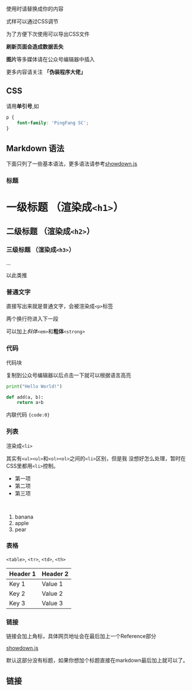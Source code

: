 使用时请替换成你的内容

式样可以通过CSS调节

为了方便下次使用可以导出CSS文件

**刷新页面会造成数据丢失**

**图片**等多媒体请在公众号编辑器中插入

更多内容请关注 **「伪装程序大佬」**

## CSS
请用**单引号**,如
```css
p {
    font-family: 'PingFang SC';
}

```

## Markdown 语法
下面只列了一些基本语法，更多语法请参考[showdown.js](https://github.com/showdownjs/showdown)

### 标题


# 一级标题 （渲染成`<h1>`）
## 二级标题 （渲染成`<h2>`）
### 三级标题 （渲染成`<h3>`）

...

以此类推



### 普通文字
直接写出来就是普通文字，会被渲染成`<p>`标签

两个换行符进入下一段

可以加上*斜体*`<em>`和**粗体**`<strong>`

### 代码

代码块

复制到公众号编辑器以后点击一下就可以根据语言高亮

```python
print("Hello World!")

def add(a, b):
    return a+b
```

内联代码 `{code:0}`


### 列表

渲染成`<li>`

其实有`<ul><ul>`和`<ol><ol>`之间的`<li>`区别，但是我
没想好怎么处理，暂时在CSS里都用`<li>`控制。


- 第一项
- 第二项
- 第三项

<br>

1. banana
2. apple
2. pear

### 表格
`<table>`, `<tr>`, `<td>`, `<th>` 

| Header 1 | Header 2 |
| --- | --- |
| Key 1 | Value 1 |
| Key 2 | Value 2 |
| Key 3 | Value 3 |

### 链接
链接会加上角标，具体网页地址会在最后加上一个Reference部分

[showdown.js](https://github.com/showdownjs/showdown)

默认这部分没有标题，如果你想加个标题直接在markdown最后加上就可以了。

## 链接

